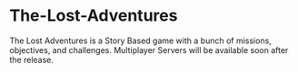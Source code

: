 # The-Lost-Adventures
The Lost Adventures is a Story Based game with a bunch of missions, objectives, and challenges. Multiplayer Servers will be available soon after the release.
